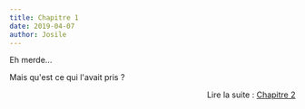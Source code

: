 ```yaml
---
title: Chapitre 1
date: 2019-04-07
author: Josile
---
```


Eh merde...

Mais qu'est ce qui l'avait pris ?




<div class="sep"></div>
<div style="text-align: right"> Lire la suite : <a href="{{site.baseurl}}{% post_url 2019-04-07-Chapitre1 %}">Chapitre 2</a> </div>
